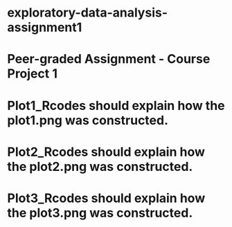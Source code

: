 # exploratory-data-analysis-assignment1
# Peer-graded Assignment - Course Project 1
# Plot1_Rcodes should explain how the plot1.png was constructed. 
# Plot2_Rcodes should explain how the plot2.png was constructed. 
# Plot3_Rcodes should explain how the plot3.png was constructed. 
